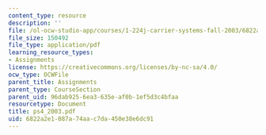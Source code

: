 ```yaml
---
content_type: resource
description: ''
file: /ol-ocw-studio-app/courses/1-224j-carrier-systems-fall-2003/6822a2e1087a74aac7da450e38e6dc91_ps4_2003.pdf
file_size: 150492
file_type: application/pdf
learning_resource_types:
- Assignments
license: https://creativecommons.org/licenses/by-nc-sa/4.0/
ocw_type: OCWFile
parent_title: Assignments
parent_type: CourseSection
parent_uid: 96dab925-6ea3-635e-af0b-1ef5d3c4bfaa
resourcetype: Document
title: ps4_2003.pdf
uid: 6822a2e1-087a-74aa-c7da-450e38e6dc91
---
```

